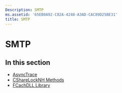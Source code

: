 ```yaml
---
Description: SMTP
ms.assetid: '65EB0A92-C82A-4248-A3AD-CAC89D25BE31'
title: SMTP
---
```


# SMTP

## In this section

-   [AsyncTrace](asynctrace.md)
-   [CShareLockNH Methods](csharelocknh-methods.md)
-   [FCachDLL Library](fcachdll-library.md)

 

 



